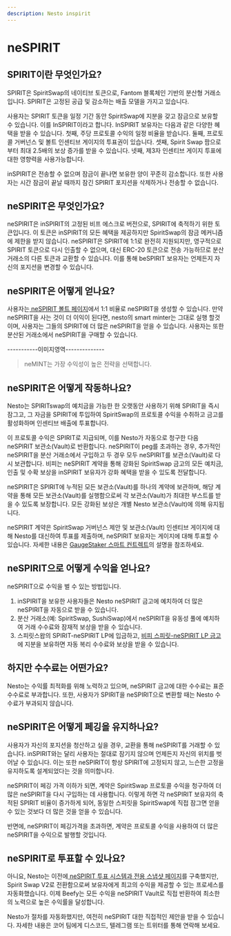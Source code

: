 ```yaml
---
description: Nesto inspirit
---
```


# neSPIRIT

## SPIRIT이란 무엇인가요?

SPIRIT은 SpiritSwap의 네이티브 토큰으로, Fantom 블록체인 기반의 분산형 거래소입니다. SPIRIT은 고정된 공급 및 감소하는 배출 모델을 가지고 있습니다.

사용자는 SPIRIT 토큰을 일정 기간 동안 SpiritSwap에 지분을 갖고 잠금으로 보유할 수 있습니다. 이를 InSPIRIT이라고 합니다. InSPIRIT 보유자는 다음과 같은 다양한 혜택을 받을 수 있습니다. 첫째, 주당 프로토콜 수익의 일정 비율을 받습니다. 둘째, 프로토콜 거버넌스 및 볼트 인센티브 게이지의 투표권이 있습니다. 셋째, Spirit Swap 팜으로부터 최대 2.5배의 보상 증가를 받을 수 있습니다. 넷째, 제3자 인센티브 게이지 투표에 대한 영향력을 사용가능합니다.

inSPIRIT은 전송할 수 없으며 잠금이 끝나면 보유한 양이 꾸준히 감소합니다. 또한 사용자는 시간 잠금이 끝날 때까지 잠긴 SPIRIT 포지션을 삭제하거나 전송할 수 없습니다.

## neSPIRIT은 무엇인가요?

neSPIRIT은 inSPIRIT의 고정된 비프 에스크로 버전으로, SPIRIT에 축적하기 위한 토큰입니다. 이 토큰은 inSPIRIT의 모든 혜택을 제공하지만 SpiritSwap의 잠금 메커니즘에 제한을 받지 않습니다. neSPIRIT은 SPIRIT에 1:1로 완전히 지원되지만, 영구적으로 SPIRIT 토큰으로 다시 인출할 수 없으며, 대신 ERC-20 토큰으로 전송 가능하므로 분산 거래소의 다른 토큰과 교환할 수 있습니다. 이를 통해 beSPIRIT 보유자는 언제든지 자신의 포지션을 변경할 수 있습니다.

## neSPIRIT은 어떻게 얻나요?

사용자는[ neSPIRIT 볼트 페이지](https://app.beefy.finance/vault/beefy-binspirit)에서 1:1 비율로 neSPIRIT을 생성할 수 있습니다. 만약 neSPIRIT을 사는 것이 더 이익이 된다면, nesto의 smart minter는 그대로 실행 할것이며, 사용자는 그들의 SPIRIT에 더 많은 neSPIRIT을 얻을 수 있습니다. 사용자는 또한 분산된 거래소에서 neSPIRIT을 구매할 수 있습니다.

\-----------이미지영역--------------

> neMINT는 가장 수익성이 높은 전략을 선택합니다.

## neSPIRIT은 어떻게 작동하나요?

Nesto는 SPIRITswap의 예치금을 가능한 한 오랫동안 사용하기 위해 SPIRIT을 즉시 잠그고, 그 자금을 SPIRIT에 투입하여 SpiritSwap의 프로토콜 수익을 수취하고 금고를 활성화하며 인센티브 배출에 투표합니다.&#x20;

이 프로토콜 수익은 SPIRIT로 지급되며, 이를 Nesto가 자동으로 청구한 다음 neSPIRIT 보관소(Vault)로 반환합니다. neSPIRIT이 peg를 초과하는 경우, 추가적인 neSPIRIT을 분산 거래소에서 구입하고 두 경우 모두 neSPIRIT를 보관소(Vault)로 다시 보관합니다. 비피는 neSPIRIT 계약을 통해 강화된 SpiritSwap 금고의 모든 예치금, 인출 및 수확 보상을 inSPIRIT 보유자가 강화 혜택을 받을 수 있도록 전달합니다.&#x20;

neSPIRIT은 SPIRIT에 누적된 모든 보관소(Vault)를 하나의 계약에 보관하며, 해당 계약을 통해 모든 보관소(Vault)를 실행함으로써 각 보관소(Vault)가 최대한 부스트를 받을 수 있도록 보장합니다. 모든 강화된 보상은 개별 Nesto 보관소(Vault)에 의해 유지됩니다.&#x20;

neSPIRIT 계약은 SpiritSwap 거버넌스 제안 및 보관소(Vault) 인센티브 게이지에 대해 Nesto를 대신하여 투표를 제출하며, neSPIRIT 보유자는 게이지에 대해 투표할 수 있습니다. 자세한 내용은 [GaugeStaker 스마트 컨트렉트](../../nesto-1/undefined-1.md)의 설명을 참조하세요.

## neSPIRIT으로 어떻게 수익을 얻나요?

neSPIRIT으로 수익을 벌 수 있는 방법입니다.

1. inSPIRIT을 보유한 사용자들은 Nesto neSPIRIT 금고에 예치하여 더 많은 neSPIRIT을 자동으로 받을 수 있습니다.&#x20;
2. 분산 거래소(예: SpiritSwap, SushiSwap)에서 neSPIRIT을 유동성 풀에 예치하여 거래 수수료와 잠재적 보상을 받을 수 있습니다.&#x20;
3. 스피릿스왑의 SPIRIT-neSPIRIT LP에 입금하고, [비피 스피릿-neSPIRIT LP 금고](https://app.beefy.finance/vault/spirit-binspirit-spirit)에 지분을 보유하면 자동 복리 수수료와 보상을 받을 수 있습니다.

## 하지만 수수료는 어떤가요?

Nesto는 수익률 최적화를 위해 노력하고 있으며, neSPIRIT 금고에 대한 수수료는 표준 수수료로 부과합니다. 또한, 사용자가 SPIRIT을 neSPIRIT으로 변환할 때는 Nesto 수수료가 부과되지 않습니다.

## neSPIRIT은 어떻게 페깅을 유지하나요?

사용자가 자신의 포지션을 청산하고 싶을 경우, 교환을 통해 neSPIRIT를 거래할 수 있습니다. inSPIRIT와는 달리 사용자는 절대로 잠기지 않으며 언제든지 자신의 위치를 벗어날 수 있습니다. 이는 또한 neSPIRIT이 항상 SPIRIT에 고정되지 않고, 느슨한 고정을 유지하도록 설계되었다는 것을 의미합니다.

neSPIRIT이 페깅 가격 이하가 되면, 계약은 SpiritSwap 프로토콜 수익을 청구하여 더 많은 neSPIRIT을 다시 구입하는 데 사용합니다. 이렇게 하면 각 neSPIRIT 보유자의 축적된 SPIRIT 비율이 증가하게 되어, 동일한 스피릿을 SpiritSwap에 직접 잠그면 얻을 수 있는 것보다 더 많은 것을 얻을 수 있습니다.

반면에, neSPIRIT이 페깅가격을 초과하면, 계약은 프로토콜 수익을 사용하여 더 많은 neSPIRIT을 수익으로 발행할 것입니다.

## neSPIRIT로 투표할 수 있나요?

아니요, Nesto는 이전에[ neSPIRIT 투표 시스템과 전용 스냅샷 페이지](https://snapshot.org/#/binspirit.eth)를 구축했지만, Spirit Swap V2로 전환함으로써 보유자에게 최고의 수익을 제공할 수 있는 프로세스를 자동화했습니다. 이제 Beefy는 모든 수익을 neSPIRIT Vault로 직접 반환하여 최소한의 노력으로 높은 수익률을 달성합니다.

Nesto가 절차를 자동화했지만, 여전히 neSPIRIT 대한 직접적인 제안을 받을 수 있습니다. 자세한 내용은 코어 팀에게 디스코드, 텔레그램 또는 트위터를 통해 연락해 보세요.
